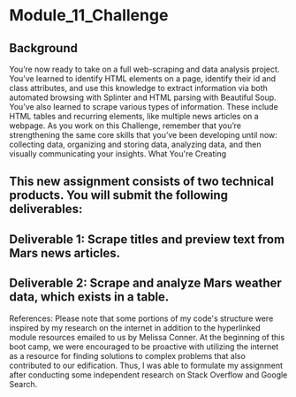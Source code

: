 # Module_11_Challenge

Background
---
You’re now ready to take on a full web-scraping and data analysis project. You’ve learned to identify HTML elements on a page, identify their id and class attributes, and use this knowledge to extract information via both automated browsing with Splinter and HTML parsing with Beautiful Soup. You’ve also learned to scrape various types of information. These include HTML tables and recurring elements, like multiple news articles on a webpage.
As you work on this Challenge, remember that you’re strengthening the same core skills that you’ve been developing until now: collecting data, organizing and storing data, analyzing data, and then visually communicating your insights.
What You're Creating

This new assignment consists of two technical products. You will submit the following deliverables:
---
Deliverable 1: Scrape titles and preview text from Mars news articles.
-
Deliverable 2: Scrape and analyze Mars weather data, which exists in a table.
-
References: 
Please note that some portions of my code's structure were inspired by my research on the internet in addition to the hyperlinked module resources emailed to us by Melissa Conner. At the beginning of this boot camp, we were encouraged to be proactive with utilizing the internet as a resource for finding solutions to complex problems that also contributed to our edification. Thus, I was able to formulate my assignment after conducting some independent research on Stack Overflow and Google Search.

